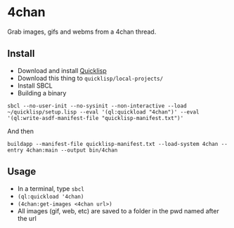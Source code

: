 # 4chan
Grab images, gifs and webms from a 4chan thread.

## Install

- Download and install [Quicklisp](https://www.quicklisp.org/beta/)
- Download this thing to `quicklisp/local-projects/`
- Install SBCL
- Building a binary
```
sbcl --no-user-init --no-sysinit --non-interactive --load ~/quicklisp/setup.lisp --eval '(ql:quickload "4chan")' --eval '(ql:write-asdf-manifest-file "quicklisp-manifest.txt")'
```
And then

```
buildapp --manifest-file quicklisp-manifest.txt --load-system 4chan --entry 4chan:main --output bin/4chan
```

## Usage
- In a terminal, type `sbcl`
- `(ql:quickload '4chan)`
- `(4chan:get-images <4chan url>)`
- All images (gif, web, etc) are saved to a folder in the pwd named after the url
